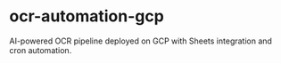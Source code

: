 # ocr-automation-gcp
AI-powered OCR pipeline deployed on GCP with Sheets integration and cron automation.
